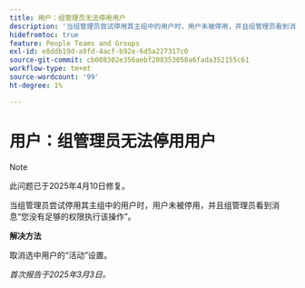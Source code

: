 ```yaml
---
title: 用户：组管理员无法停用用户
description: '当组管理员尝试停用其主组中的用户时，用户未被停用，并且组管理员看到消息“您没有足够的访问权限执行该操作。 '
hidefromtoc: true
feature: People Teams and Groups
exl-id: e8ddb19d-a9fd-4acf-b92e-6d5a227317c0
source-git-commit: cb008302e356aebf208353058a6fada352155c61
workflow-type: tm+mt
source-wordcount: '99'
ht-degree: 1%

---
```


# 用户：组管理员无法停用用户

>[!NOTE]
>
>此问题已于2025年4月10日修复。

当组管理员尝试停用其主组中的用户时，用户未被停用，并且组管理员看到消息“您没有足够的权限执行该操作”。

**解决方法**

取消选中用户的“活动”设置。

_首次报告于2025年3月3日。_

